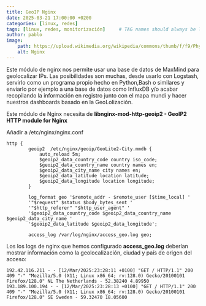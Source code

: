 ```yaml
---
title: GeoIP Nginx
date: 2025-03-21 17:00:00 +0200
categories: [linux, redes] 
tags: [linux, redes, monitorización]     # TAG names should always be lowercase
author: pablo
image:
    path: https://upload.wikimedia.org/wikipedia/commons/thumb/f/f9/Physical_World_Map.svg/1920px-Physical_World_Map.svg.png
    alt: Nginx
---
```

Este módulo de nginx nos permite usar una base de datos de MaxMind para geolocalizar IPs. Las posibilidades son muchas, desde usarlo con Logstash,
servirlo como un programa propio hecho en Python,Bash o similares y enviarlo por ejemplo a una base de datos como InfluxDB y/o acabar recopilando la información
en registro junto con el mapa mundi y hacer nuestros dashboards basado en la GeoLolización. 

Este módulo de Nginx necesita de <b>libnginx-mod-http-geoip2 - GeoIP2 HTTP module for Nginx</b> 

Añadir a /etc/nginx/nginx.conf
``` shell
http {
        geoip2  /etc/nginx/geoip/GeoLite2-City.mmdb {
            auto_reload 5m;
            $geoip2_data_country_code country iso_code;
            $geoip2_data_country_name country names en;
            $geoip2_data_city_name city names en;
            $geoip2_data_latitude location latitude;
            $geoip2_data_longitude location longitude;
        }

        log_format geo '$remote_addr - $remote_user [$time_local] '
        '"$request" $status $body_bytes_sent '
        '"$http_referer" "$http_user_agent" '
        '$geoip2_data_country_code $geoip2_data_country_name $geoip2_data_city_name '
        '$geoip2_data_latitude $geoip2_data_longitude';

        access_log /var/log/nginx/access_geo.log geo;

```


Los los logs de nginx que hemos configurado <b>access_geo.log</b> deberían mostrar información como la geolocalización, ciudad y país de origen del acceso:

``` shell
192.42.116.211 - - [12/Mar/2025:23:28:11 +0100] "GET / HTTP/1.1" 200 409 "-" "Mozilla/5.0 (X11; Linux x86_64; rv:128.0) Gecko/20100101 Firefox/128.0" NL The Netherlands - 52.38240 4.89950
193.189.100.194 - - [12/Mar/2025:23:28:13 +0100] "GET / HTTP/1.1" 200 409 "-" "Mozilla/5.0 (X11; Linux x86_64; rv:128.0) Gecko/20100101 Firefox/128.0" SE Sweden - 59.32470 18.05600
```
